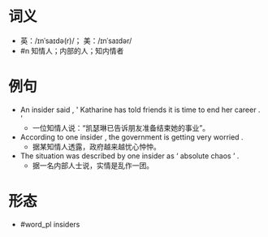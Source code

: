 # 词义
- 英：/ɪnˈsaɪdə(r)/； 美：/ɪnˈsaɪdər/
- #n 知情人；内部的人；知内情者
# 例句
- An insider said , ' Katharine has told friends it is time to end her career . '
	- 一位知情人说：“凯瑟琳已告诉朋友准备结束她的事业”。
- According to one insider , the government is getting very worried .
	- 据某知情人透露，政府越来越忧心忡忡。
- The situation was described by one insider as ‘ absolute chaos ’ .
	- 据一名内部人士说，实情是乱作一团。
# 形态
- #word_pl insiders
